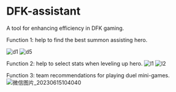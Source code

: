 # DFK-assistant
A tool for enhancing efficiency in DFK gaming.

Function 1: help to find the best summon assisting hero.

![d1](https://github.com/6xshushu/DFK-assistant/assets/5692511/ee4a6f83-dff9-4b08-af3f-468ba53ad1bc)
![d5](https://github.com/6xshushu/DFK-assistant/assets/5692511/30dc81ad-9373-4e3c-a27f-0aeba7669263)


Function 2: help to select stats when leveling up hero.
![l1](https://github.com/6xshushu/DFK-assistant/assets/5692511/1c412ffe-3868-48cc-8e09-2b777c2dc5de)
![l2](https://github.com/6xshushu/DFK-assistant/assets/5692511/c7e2fdcd-4def-4f1b-b35d-a1233f22af15)

Function 3: team recommendations for playing duel mini-games.
![微信图片_20230615104040](https://github.com/6xshushu/DFK-assistant/assets/5692511/8f5e9efc-27aa-4930-91d9-5e473df82b32)
